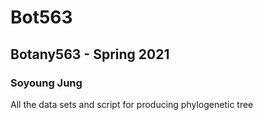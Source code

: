 # Bot563
## Botany563 - Spring 2021
### Soyoung Jung
All the data sets and script for producing phylogenetic tree
